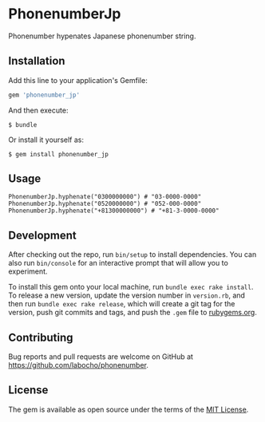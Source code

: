 # PhonenumberJp

Phonenumber hypenates Japanese phonenumber string.

## Installation

Add this line to your application's Gemfile:

```ruby
gem 'phonenumber_jp'
```

And then execute:

    $ bundle

Or install it yourself as:

    $ gem install phonenumber_jp

## Usage

    PhonenumberJp.hyphenate("0300000000") # "03-0000-0000"
    PhonenumberJp.hyphenate("0520000000") # "052-000-0000"
    PhonenumberJp.hyphenate("+81300000000") # "+81-3-0000-0000"

## Development

After checking out the repo, run `bin/setup` to install dependencies. You can also run `bin/console` for an interactive prompt that will allow you to experiment.

To install this gem onto your local machine, run `bundle exec rake install`. To release a new version, update the version number in `version.rb`, and then run `bundle exec rake release`, which will create a git tag for the version, push git commits and tags, and push the `.gem` file to [rubygems.org](https://rubygems.org).

## Contributing

Bug reports and pull requests are welcome on GitHub at https://github.com/labocho/phonenumber.

## License

The gem is available as open source under the terms of the [MIT License](https://opensource.org/licenses/MIT).
